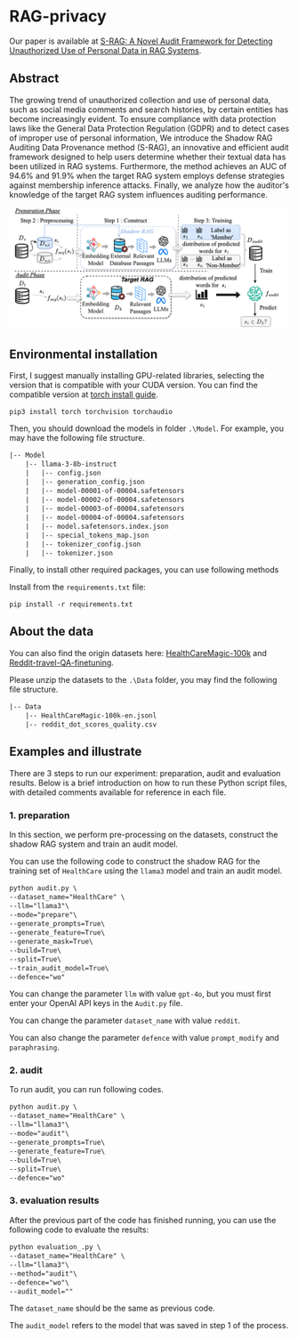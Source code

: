 # RAG-privacy

Our paper is available at [S-RAG: A Novel Audit Framework for Detecting Unauthorized Use of Personal Data in RAG Systems](XXXX).

## Abstract

The growing trend of unauthorized collection and use of personal data, such as social media comments and search histories, by certain entities has become increasingly evident. To ensure compliance with data protection laws like the General Data Protection Regulation (GDPR) and to detect cases of improper use of personal information, We introduce the Shadow RAG Auditing Data Provenance method (S-RAG), an innovative and efficient audit framework designed to help users determine whether their textual data has been utilized in RAG systems. Furthermore, the method achieves an AUC of 94.6\% and 91.9\% when the target RAG system employs defense strategies against membership inference attacks. Finally, we analyze how the auditor's knowledge of the target RAG system influences auditing performance.

![Audit_pipline.png](./imgs/Audit_pipline.png)

## Environmental installation

First, I suggest manually installing GPU-related libraries, selecting the version that is compatible with your CUDA version. You can find the compatible version at [torch install guide](https://pytorch.org/).

```
pip3 install torch torchvision torchaudio
```

Then, you should download the models in folder `.\Model`. For example, you may have the following file structure.

```
|-- Model
    |-- llama-3-8b-instruct
    |   |-- config.json
    |   |-- generation_config.json
    |   |-- model-00001-of-00004.safetensors
    |   |-- model-00002-of-00004.safetensors
    |   |-- model-00003-of-00004.safetensors
    |   |-- model-00004-of-00004.safetensors
    |   |-- model.safetensors.index.json
    |   |-- special_tokens_map.json
    |   |-- tokenizer_config.json
    |   |-- tokenizer.json
```

Finally, to install other required packages, you can use following methods

Install from the `requirements.txt` file:

```
pip install -r requirements.txt
```

## About the data

You can also find the origin datasets here: [HealthCareMagic-100k](https://huggingface.co/datasets/RafaelMPereira/HealthCareMagic-100k-Chat-Format-en) and [Reddit-travel-QA-finetuning](https://huggingface.co/datasets/soniawmeyer/reddit-travel-QA-finetuning).

Please unzip the datasets to the `.\Data` folder, you may find the following file structure.

```
|-- Data
    |-- HealthCareMagic-100k-en.jsonl
    |-- reddit_dot_scores_quality.csv
```

## Examples and illustrate

There are 3 steps to run our experiment: preparation, audit and evaluation results. Below is a brief introduction on how to run these Python script files, with detailed comments available for reference in each file.

### 1. preparation

In this section, we perform pre-processing on the datasets, construct the shadow RAG system and train an audit model.

You can use the following code to construct the shadow RAG for the training set of `HealthCare` using the `llama3` model and train an audit model.

```
python audit.py \
--dataset_name="HealthCare" \
--llm="llama3"\
--mode="prepare"\
--generate_prompts=True\
--generate_feature=True\
--generate_mask=True\
--build=True\
--split=True\
--train_audit_model=True\
--defence="wo"
```

You can change the parameter `llm` with value `gpt-4o`, but you must first enter your OpenAI API keys in the `Audit.py` file.

You can change the parameter `dataset_name` with value `reddit`.

You can also change the parameter `defence` with value `prompt_modify` and `paraphrasing`.

### 2. audit

To run audit, you can run following codes.

```
python audit.py \
--dataset_name="HealthCare" \
--llm="llama3"\
--mode="audit"\
--generate_prompts=True\
--generate_feature=True\
--build=True\
--split=True\
--defence="wo"
```

### 3. evaluation results

After the previous part of the code has finished running, you can use the following code to evaluate the results:

```
python evaluation_.py \
--dataset_name="HealthCare" \
--llm="llama3"\
--method="audit"\
--defence="wo"\
--audit_model=""
```

The `dataset_name` should be the same as previous code.

The `audit_model` refers to the model that was saved in step 1 of the process.

